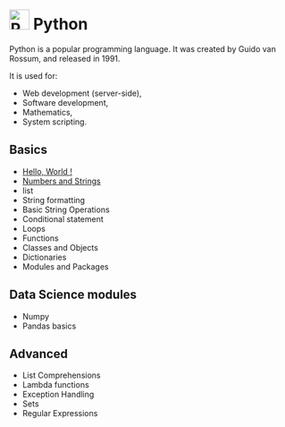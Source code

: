 
# <a href="https://www.python.org/" target="_blank" rel="noreferrer"><img src="https://raw.githubusercontent.com/danielcranney/readme-generator/main/public/icons/skills/python-colored.svg" width="36" height="36" alt="Python" /></a>  Python

Python is a popular programming language. It was created by Guido van Rossum, and released in 1991.

It is used for:
 - Web development (server-side),
 - Software development,
 - Mathematics,
 - System scripting.


## Basics

- <a href="https://github.com/SHAIDS-DMCE/Learn_python/blob/master/Basics/Hello_world.py">Hello, World !</a>
- <a href="https://github.com/nirakar24/Learn_python/tree/master/Basics/Numbers%20and%20Strings">Numbers and Strings</a>
- list
- String formatting
- Basic String Operations
- Conditional statement
- Loops
- Functions
- Classes and Objects
- Dictionaries
- Modules and Packages

## Data Science modules
- Numpy
- Pandas basics

## Advanced
- List Comprehensions
- Lambda functions
- Exception Handling
- Sets
- Regular Expressions
